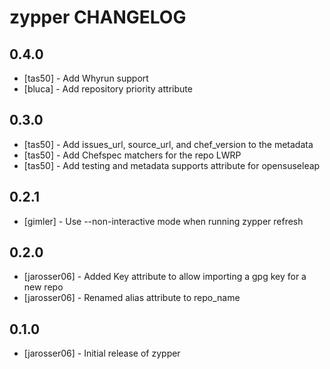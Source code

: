 # zypper CHANGELOG

## 0.4.0

- [tas50] - Add Whyrun support
- [bluca] - Add repository priority attribute

## 0.3.0

- [tas50] - Add issues_url, source_url, and chef_version to the metadata
- [tas50] - Add Chefspec matchers for the repo LWRP
- [tas50] - Add testing and metadata supports attribute for opensuseleap

## 0.2.1

- [gimler] - Use --non-interactive mode when running zypper refresh

## 0.2.0

- [jarosser06] - Added Key attribute to allow importing a gpg key for a new repo
- [jarosser06] - Renamed alias attribute to repo_name

## 0.1.0

- [jarosser06] - Initial release of zypper
